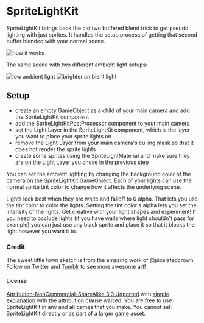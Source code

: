 # SpriteLightKit

SpriteLightKit brings back the old two buffered blend trick to get pseudo lighting with just sprites. It handles the setup process of getting that second buffer blended with your normal scene.


![how it works](http://cl.ly/c7Xq/687474703a2f2f636c2e6c792f6336784c2f7370726974656c696768746b69742e706e67.png)

The same scene with two different ambient light setups:

![low ambient light](http://cl.ly/c7Lf/darker.png)
![brighter ambient light](http://cl.ly/c7DN/lighter.png)


## Setup

- create an empty GameObject as a child of your main camera and add the SpriteLightKit component
- add the SpriteLightKitPostProcessor component to your main camera
- set the Light Layer in the SpriteLightKit component, which is the layer you want to place your sprite lights on
- remove the Light Layer from your main camera's culling mask so that it does not render the sprite lights
- create some sprites using the SpriteLightMaterial and make sure they are on the Light Layer you chose in the previous step


You can set the ambient lighting by changing the background color of the camera on the SpriteLightKit GameObject. Each of your lights can use the normal sprite tint color to change how it affects the underlying scene.


Lights look best when they are white and falloff to 0 alpha. That lets you use the tint color to color the lights. Setting the tint color's alpha lets you set the intensity of the lights. Get creative with your light shapes and experiment! If you need to occlude lights (if you have walls where light shouldn't pass for example) you can just use any black sprite and place it so that it blocks the light however you want it to.


### Credit

The sweet little town sketch is from the amazing work of @pixelatedcrown. Follow on Twitter and [Tumblr](http://pixelatedcrown.tumblr.com/) to see more awesome art!



#### License

[Attribution-NonCommercial-ShareAlike 3.0 Unported](http://creativecommons.org/licenses/by-nc-sa/3.0/legalcode) with [simple explanation](http://creativecommons.org/licenses/by-nc-sa/3.0/deed.en_US) with the attribution clause waived. You are free to use SpriteLightKit in any and all games that you make. You cannot sell SpriteLightKit directly or as part of a larger game asset.
